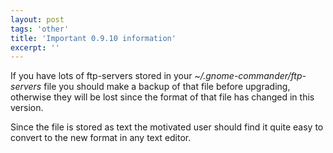 ```yaml
---
layout: post
tags: 'other'
title: 'Important 0.9.10 information'
excerpt: ''
---
```


If you have lots of ftp-servers stored in your
_~/.gnome-commander/ftp-servers_ file you should make a backup of that
file before upgrading, otherwise they will be lost since the format of
that file has changed in this version.

Since the file is stored as text the motivated user should find it quite
easy to convert to the new format in any text editor.
